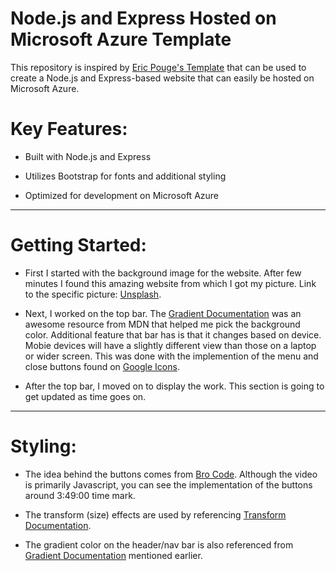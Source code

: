 # Node.js and Express Hosted on Microsoft Azure Template

This repository is inspired by [Eric Pouge's Template](https://github.com/EricPogueExampleCode-Webnode-js-express-and-azure-plus-fetch-template) that can be used to create a Node.js and Express-based website that can easily be hosted on Microsoft Azure.

# Key Features:

- Built with Node.js and Express

- Utilizes Bootstrap for fonts and additional styling

- Optimized for development on Microsoft Azure

---
# Getting Started: 

- First I started with the background image for the website. After few minutes I found this amazing website from which I got my picture. Link to the specific picture: [Unsplash](https://unsplash.com/photos/white-pencil-on-black-platform-tk9RQCq5eQo). 

- Next, I worked on the top bar. The [Gradient Documentation](https://developer.mozilla.org/en-US/docs/Web/CSS/gradient/linear-gradient) was an awesome resource from MDN that helped me pick the background color. Additional feature that bar has is that it changes based on device. Mobie devices will have a slightly different view than those on a laptop or wider screen. This was done with the implemention of the menu and close buttons found on [Google Icons](https://fonts.google.com/icons).

- After the top bar, I moved on to display the work. This section is going to get updated as time goes on.

---

# Styling:

- The idea behind the buttons comes from [Bro Code](https://www.youtube.com/watch?v=lfmg-EJ8gm4&t=22763s). Although the video is primarily Javascript, you can see the implementation of the buttons around 3:49:00 time mark. 

- The transform (size) effects are used by referencing [Transform Documentation](https://developer.mozilla.org/en-US/docs/Web/CSS/transform). 

- The gradient color on the header/nav bar is also referenced from [Gradient Documentation](https://developer.mozilla.org/en-US/docs/Web/CSS/gradient/linear-gradient) mentioned earlier. 